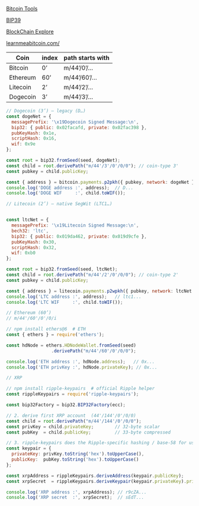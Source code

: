 [Bitcoin Tools](https://btc.bitaps.com/tools)

[BIP39](https://iancoleman.io/bip39/)

[BlockChain Explore](https://blockexplorer.one)

[learnmeabitcoin.com/](https://learnmeabitcoin.com/)

| Coin     | index | path starts with |
| -------- | ----- | ---------------- |
| Bitcoin  | 0’    | m/44’/0’/…       |
| Ethereum | 60’   | m/44’/60’/…      |
| Litecoin | 2’    | m/44’/2’/…       |
| Dogecoin | 3’    | m/44’/3’/…       |


```js
// Dogecoin (3’) – legacy (D…)
const dogeNet = {
  messagePrefix: '\x19Dogecoin Signed Message:\n',
  bip32: { public: 0x02facafd, private: 0x02fac398 },
  pubKeyHash: 0x1e,
  scriptHash: 0x16,
  wif: 0x9e
};

const root = bip32.fromSeed(seed, dogeNet);
const child = root.derivePath("m/44'/3'/0'/0/0"); // coin-type 3'
const pubkey = child.publicKey;

const { address } = bitcoin.payments.p2pkh({ pubkey, network: dogeNet });
console.log('DOGE address :', address);  // D...
console.log('DOGE WIF     :', child.toWIF());
```

```js
// Litecoin (2’) – native SegWit (LTC1…)


const ltcNet = {
  messagePrefix: '\x19Litecoin Signed Message:\n',
  bech32: 'ltc',
  bip32: { public: 0x019da462, private: 0x019d9cfe },
  pubKeyHash: 0x30,
  scriptHash: 0x32,
  wif: 0xb0
};

const root = bip32.fromSeed(seed, ltcNet);
const child = root.derivePath("m/44'/2'/0'/0/0"); // coin-type 2'
const pubkey = child.publicKey;

const { address } = litecoin.payments.p2wpkh({ pubkey, network: ltcNet });
console.log('LTC address :', address);   // ltc1...
console.log('LTC WIF     :', child.toWIF());
```

```js
// Ethereum (60’)
// m/44'/60'/0'/0/i

// npm install ethers@6  # ETH
const { ethers } = require('ethers');

const hdNode = ethers.HDNodeWallet.fromSeed(seed)
                 .derivePath("m/44'/60'/0'/0/0");

console.log('ETH address :', hdNode.address);   // 0x...
console.log('ETH privKey :', hdNode.privateKey); // 0x...
```

```js
// XRP

// npm install ripple-keypairs  # official Ripple helper
const rippleKeypairs = require('ripple-keypairs');

const bip32Factory = bip32.BIP32Factory(ecc);

// 2. derive first XRP account  (44'/144'/0'/0/0)
const child = root.derivePath("m/44'/144'/0'/0/0");
const privKey = child.privateKey;        // 32-byte scalar
const pubKey  = child.publicKey;         // 33-byte compressed

// 3. ripple-keypairs does the Ripple-specific hashing / base-58 for us
const keypair = {
  privateKey: privKey.toString('hex').toUpperCase(),
  publicKey:  pubKey.toString('hex').toUpperCase()
};

const xrpAddress = rippleKeypairs.deriveAddress(keypair.publicKey);
const xrpSecret  = rippleKeypairs.deriveKeypair(keypair.privateKey).privateKey; // sXXX...

console.log('XRP address :', xrpAddress); // r9cZA...
console.log('XRP secret  :', xrpSecret);  // sEdT...
```

